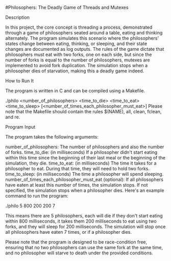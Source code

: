 #Philosophers: The Deadly Game of Threads and Mutexes

Description

In this project, the core concept is threading a process, demonstrated through a game of philosophers seated around a table, eating and thinking alternately. The program simulates this scenario where the philosophers' states change between eating, thinking, or sleeping, and their state changes are documented as log outputs. The rules of the game dictate that philosophers must eat with two forks, one on each side, but since the number of forks is equal to the number of philosophers, mutexes are implemented to avoid fork duplication. The simulation stops when a philosopher dies of starvation, making this a deadly game indeed.

How to Run It

The program is written in C and can be compiled using a Makefile.

./philo <number_of_philosophers> <time_to_die> <time_to_eat> <time_to_sleep> [<number_of_times_each_philosopher_must_eat>]
Please note that the Makefile should contain the rules $(NAME), all, clean, fclean, and re.

Program Input

The program takes the following arguments:

number_of_philosophers: The number of philosophers and also the number of forks.
time_to_die: (in milliseconds) If a philosopher didn't start eating within this time since the beginning of their last meal or the beginning of the simulation, they die.
time_to_eat: (in milliseconds) The time it takes for a philosopher to eat. During that time, they will need to hold two forks.
time_to_sleep: (in milliseconds) The time a philosopher will spend sleeping.
number_of_times_each_philosopher_must_eat (optional): If all philosophers have eaten at least this number of times, the simulation stops. If not specified, the simulation stops when a philosopher dies.
Here's an example command to run the program:

./philo 5 800 200 200 7

This means there are 5 philosophers, each will die if they don't start eating within 800 milliseconds, it takes them 200 milliseconds to eat using two forks, and they will sleep for 200 milliseconds. The simulation will stop once all philosophers have eaten 7 times, or if a philosopher dies.

Please note that the program is designed to be race-condition free, ensuring that no two philosophers can use the same fork at the same time, and no philosopher will starve to death under the provided conditions.